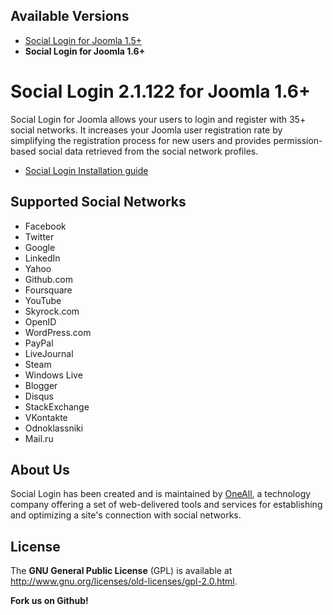 ## Available Versions
* [Social Login for Joomla 1.5+](https://github.com/oneall/social-login-opencart/tree/joomla/1.5+)
* **Social Login for Joomla 1.6+**

# Social Login 2.1.122 for Joomla 1.6+

Social Login for Joomla allows your users to login and register with 35+ social networks. 
It increases your Joomla user registration rate by simplifying the registration process for 
new users and provides permission-based social data retrieved from the social network profiles.


* [Social Login Installation guide](http://docs.oneall.com/plugins/guide/social-login-joomla/)

## Supported Social Networks
* Facebook
* Twitter
* Google
* LinkedIn
* Yahoo
* Github.com
* Foursquare
* YouTube
* Skyrock.com		
* OpenID
* WordPress.com
* PayPal
* LiveJournal
* Steam
* Windows Live
* Blogger
* Disqus
* StackExchange
* VKontakte
* Odnoklassniki
* Mail.ru


## About Us
Social Login has been created and is maintained by [OneAll](http://www.oneall.com/), a technology company offering a set of 
web-delivered tools and services for establishing and optimizing a site's connection with social networks.


## License
The **GNU General Public License** (GPL) is available at http://www.gnu.org/licenses/old-licenses/gpl-2.0.html.


**Fork us on Github!**